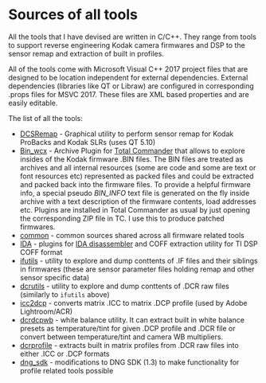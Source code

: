 # Sources of all tools

All the tools that I have devised are written in C/C++. They range from tools to support reverse engineering Kodak camera firmwares and DSP to the sensor remap and extraction of built in profiles.

All of the tools come with Microsoft Visual C++ 2017 project files that are designed to be location independent for external dependencies. External dependencies (libraries like QT or Libraw) are configured in corresponding .props files for MSVC 2017. These files are XML based properties and are easily editable.

The list of all the tools:

* [DCSRemap](DCSRemap) - Graphical utility to perform sensor remap for Kodak ProBacks and Kodak SLRs (uses QT 5.10)
* [Bin_wcx](Bin_wcx) - Archive Plugin for [Total Commander](http://www.ghisler.com/) that allows to explore insides of the Kodak firmware .BIN files. The BIN files are treated as archives and all internal resources (some are code and some are text or font resources etc) represented as packed files and could be extracted and packed back into the firmware files. To provide a helpful firmware info, a special pseudo _BIN_INFO_ text file is generated on the fly inside archive with a text description of the firmware contents, load addresses etc. Plugins are installed in Total Commander as usual by just opening the corresponding ZIP file in TC. I use this to produce patched firmwares.
* [common](common) - common sources shared across all firmware related tools
* [IDA](IDA) - plugins for [IDA disassembler](https://www.hex-rays.com/products/ida/index.shtml) and COFF extraction utility for TI DSP COFF format
* [ifutils](ifutils) - utility to explore and dump conttents of .IF files and their siblings in firmwares (these are sensor parameter files holding remap and other sensor specific data)
* [dcrutils](dcrutils) - utility to explore and dump conttents of .DCR raw files (similarly to `ifutils` above)
* [icc2dcp](icc2dcp) - converts matrix .ICC to matrix .DCP profile (used by Adobe Lightroom/ACR)
* [dcrdcpwb](dcrdcpwb) - white balance utility. It can extract built in white balance presets as temperature/tint for given .DCP profile and .DCR file or convert between temperature/tint and camera WB multipliers.
* [dcrprofile](dcrprofile) - extracts built in matrix profiles from .DCR raw files into either .ICC or .DCP formats
* [dng_sdk](dng_sdk) - modifications to DNG SDK (1.3) to make functionality for profile related tools possible
